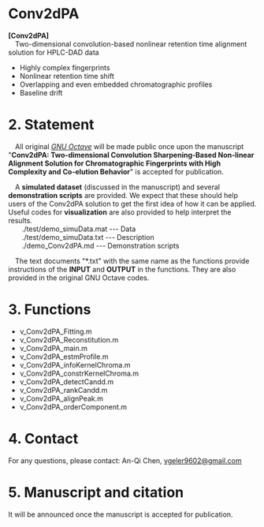 # Conv2dPA
**[Conv2dPA]**\
&emsp;Two-dimensional convolution-based nonlinear retention time alignment solution for HPLC-DAD data
- Highly complex fingerprints
- Nonlinear retention time shift
- Overlapping and even embedded chromatographic profiles
- Baseline drift

# 2. Statement
&emsp;All original *[GNU Octave](https://octave.org/)* will be made public once upon the manuscript "**Conv2dPA: Two-dimensional Convolution Sharpening-Based Non-linear Alignment Solution for Chromatographic Fingerprints with High Complexity and Co-elution Behavior**" is accepted for publication.

&emsp;A **simulated dataset** (discussed in the manuscript) and several **demonstration scripts** are provided. We expect that these should help users of the Conv2dPA solution to get the first idea of how it can be applied. Useful codes for **visualization** are also provided to help interpret the results.\
&emsp;&emsp;./test/demo_simuData.mat --- Data\
&emsp;&emsp;./test/demo_simuData.txt --- Description\
&emsp;&emsp;./demo_Conv2dPA.md --- Demonstration scripts

&emsp;The text documents "*.txt" with the same name as the functions provide instructions of the **INPUT** and **OUTPUT** in the functions. They are also provided in the original GNU Octave codes.

# 3. Functions
- v_Conv2dPA_Fitting.m
- v_Conv2dPA_Reconstitution.m
- v_Conv2dPA_main.m
- v_Conv2dPA_estmProfile.m
- v_Conv2dPA_infoKernelChroma.m
- v_Conv2dPA_constrKernelChroma.m
- v_Conv2dPA_detectCandd.m
- v_Conv2dPA_rankCandd.m
- v_Conv2dPA_alignPeak.m
- v_Conv2dPA_orderComponent.m

# 4. Contact
For any questions, please contact: An-Qi Chen, vgeler9602@gmail.com

# 5. Manuscript and citation
It will be announced once the manuscript is accepted for publication.